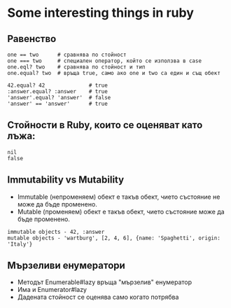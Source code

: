 # Some interesting things in ruby

## Равенство
```
one == two      # сравнява по стойност
one === two     # специален оператор, който се използва в case
one.eql? two    # сравнява по стойност и тип
one.equal? two  # връща true, само ако one и two са един и същ обект
```

```
42.equal? 42              # true
:answer.equal? :answer    # true
'answer'.equal? 'answer'  # false
'answer' == 'answer'      # true
```

## Стойности в Ruby, които се оценяват като лъжа:
```
nil
false
```

## Immutability vs Mutability
* Immutable (непроменяем) обект е такъв обект, чието състояние не може да бъде променено.
* Mutable (променяем) обект е такъв обект, чието състояние може да бъде променено.
```
immutable objects - 42, :answer
mutable objects - 'wartburg', [2, 4, 6], {name: 'Spaghetti', origin: 'Italy'}
```

## Мързеливи енумератори
* Методът Enumerable#lazy връща "мързелив" енумератор
* Има и Enumerator#lazy
* Дадената стойност се оценява само когато потрябва
